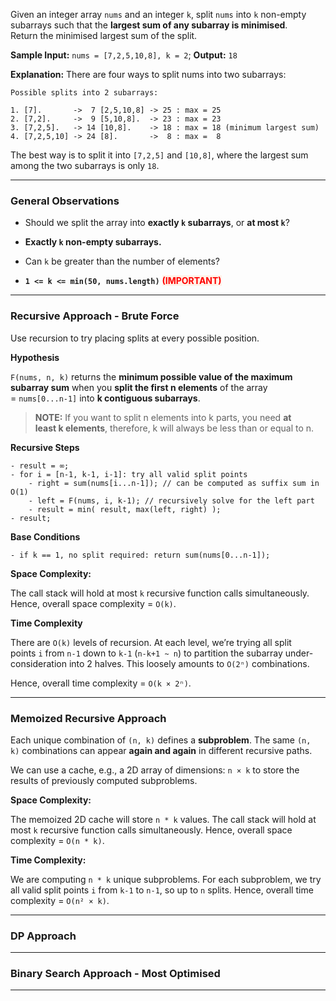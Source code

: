 
Given an integer array `nums` and an integer `k`, split `nums` into `k` non-empty subarrays such that the **largest sum of any subarray is minimised**. Return the minimised largest sum of the split.

**Sample Input:** `nums = [7,2,5,10,8], k = 2`; **Output:** `18`

**Explanation:** There are four ways to split nums into two subarrays:

```
Possible splits into 2 subarrays:

1. [7].       ->  7 [2,5,10,8] -> 25 : max = 25
2. [7,2].     ->  9 [5,10,8].  -> 23 : max = 23
3. [7,2,5].   -> 14 [10,8].    -> 18 : max = 18 (minimum largest sum)
4. [7,2,5,10] -> 24 [8].       ->  8 : max =  8
```

The best way is to split it into `[7,2,5]` and `[10,8]`, where the largest sum among the two subarrays is only `18`.

---
### General Observations

- Should we split the array into **exactly `k` subarrays**, or **at most `k`**?
- **Exactly `k` non-empty subarrays.**

- Can `k` be greater than the number of elements? 
- **`1 <= k <= min(50, nums.length)`** <strong><span style="color: red; background: #FFF1E8">(IMPORTANT)</span></strong>

---
### Recursive Approach - Brute Force

Use recursion to try placing splits at every possible position.

**Hypothesis** 

`F(nums, n, k)` returns the **minimum possible value of the maximum subarray sum** when you **split the first n elements** of the array = `nums[0...n-1]` into **k contiguous subarrays**.

> **NOTE:** If you want to split n elements into k parts, you need **at least k elements**, therefore, k will always be less than or equal to n.

**Recursive Steps**

```
- result = ∞;
- for i = [n-1, k-1, i-1]: try all valid split points
	- right = sum(nums[i...n-1]); // can be computed as suffix sum in O(1)
	- left = F(nums, i, k-1); // recursively solve for the left part
	- result = min( result, max(left, right) );
- result;
```

**Base Conditions**

```
- if k == 1, no split required: return sum(nums[0...n-1]);
```

**Space Complexity:** 

The call stack will hold at most `k` recursive function calls simultaneously. Hence, overall space complexity = `O(k)`.

**Time Complexity** 

There are `O(k)` levels of recursion. At each level, we’re trying all split points `i` from `n-1` down to `k-1` (`n-k+1 ~ n`) to partition the subarray under-consideration into 2 halves.  This loosely amounts to `O(2ⁿ)` combinations. 

 Hence, overall time complexity = `O(k × 2ⁿ)`. 

---
### Memoized Recursive Approach

Each unique combination of `(n, k)` defines a **subproblem**. The same `(n, k)` combinations can appear **again and again** in different recursive paths.

We can use a cache, e.g., a 2D array of dimensions: `n × k`  to store the results of previously computed subproblems.

**Space Complexity:**

The memoized 2D cache will store `n * k` values. The call stack will hold at most `k` recursive function calls simultaneously. Hence, overall space complexity = `O(n * k)`.

**Time Complexity:**

We are computing `n * k` unique subproblems. For each subproblem, we try all valid split points `i` from `k-1` to `n-1`, so up to `n` splits. Hence, overall time complexity = `O(n² × k)`.

---
### DP Approach

---
### Binary Search Approach - Most Optimised




---





